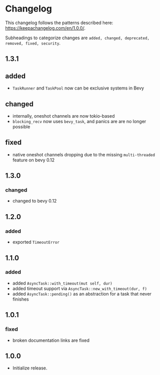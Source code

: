 # Changelog

This changelog follows the patterns described here: <https://keepachangelog.com/en/1.0.0/>.

Subheadings to categorize changes are `added, changed, deprecated, removed, fixed, security`.

## 1.3.1

## added

- `TaskRunner` and `TaskPool` now can be exclusive systems in Bevy

## changed

- internally, oneshot channels are now tokio-based
- `blocking_recv` now uses `bevy_task`, and panics are are no longer possible

## fixed

- native oneshot channels dropping due to the missing `multi-threaded` feature on bevy 0.12

## 1.3.0

### changed

- changed to bevy 0.12


## 1.2.0

### added

- exported `TimeoutError`

## 1.1.0

### added

- added `AsyncTask::with_timeout(mut self, dur)`
- added timeout support via `AsyncTask::new_with_timeout(dur, f)`
- added `AsyncTask::pending()` as an abstraction for a task that never finishes

## 1.0.1

### fixed

- broken documentation links are fixed

## 1.0.0

- Initialize release.

